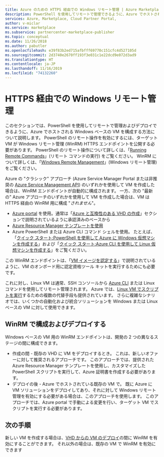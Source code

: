 ```yaml
---
title: Azure のための HTTPS 経由での Windows リモート管理 | Azure Marketplace
description: PowerShell を使用してリモートで管理できるように、Azure でホストされる Windows ベースの VM を構成する方法について説明します。
services: Azure, Marketplace, Cloud Partner Portal,
author: v-miclar
ms.service: marketplace
ms.subservice: partnercenter-marketplace-publisher
ms.topic: conceptual
ms.date: 11/26/2018
ms.author: pabutler
ms.openlocfilehash: e39f83b2ed715afbfff69770c151cfc4d527105d
ms.sourcegitcommit: 2d3740e2670ff193f3e031c1e22dcd9e072d3ad9
ms.translationtype: HT
ms.contentlocale: ja-JP
ms.lasthandoff: 11/16/2019
ms.locfileid: "74132260"
---
```

# <a name="windows-remote-management-over-https"></a>HTTPS 経由での Windows リモート管理

このセクションでは、PowerShell を使用してリモートで管理およびデプロイできるように、Azure でホストされる Windows ベースの VM を構成する方法について説明します。  PowerShell のリモート操作を有効にするには、ターゲット VM が Windows リモート管理 (WinRM) HTTPS エンドポイントを公開する必要があります。  PowerShell のリモート操作について詳しくは、「[Running Remote Commands](https://docs.microsoft.com/powershell/scripting/learn/remoting/running-remote-commands)」(リモート コマンドの実行) をご覧ください。  WinRM について詳しくは、「[Windows Remote Management](https://docs.microsoft.com/windows/desktop/WinRM/portal)」(Windows リモート管理) をご覧ください。

Azure の "クラシック" アプローチ (Azure Service Manager Portal または非推奨の [Azure Service Management API](https://docs.microsoft.com/previous-versions/azure/ee460799(v=azure.100))) のいずれかを使用して VM を作成した場合は、WinRM エンドポイントが自動的に構成されます。  一方、次の "最新の" Azure アプローチのいずれかを使用して VM を作成した場合は、VM は HTTPS 経由の WinRM 用に構成 "*されません*"。

- [Azure portal](https://portal.azure.com/) を使用。通常は「[Azure と互換性のある VHD の作成](https://docs.microsoft.com/azure/marketplace/cloud-partner-portal/virtual-machine/cpp-create-vhd)」セクションで説明されているように承認済みのベースから
- [Azure Resource Manager テンプレートを使用](https://docs.microsoft.com/azure/virtual-machines/windows/ps-template)
- Azure PowerShell または Azure CLI コマンド シェルを使用。  たとえば、「[クイック スタート:PowerShell を使用して Azure に Windows 仮想マシンを作成する](https://docs.microsoft.com/azure/virtual-machines/windows/quick-create-powershell)」および「[クイック スタート:Azure CLI を使用して Linux 仮想マシンを作成する](https://docs.microsoft.com/azure/virtual-machines/linux/quick-create-cli)」をご覧ください。

この WinRM エンドポイントは、「[VM イメージを認定する](https://docs.microsoft.com/azure/marketplace/cloud-partner-portal/virtual-machine/cpp-certify-vm)」で説明されているように、VM のオンボード用に認定資格ツール キットを実行するためにも必要です。

これに対し、Linux VM は通常、SSH コンソールから [Azure CLI](https://docs.microsoft.com/cli/azure) または Linux コマンドを使用してリモート管理されます。  Azure では、[Linux VM でスクリプトを実行](https://docs.microsoft.com/azure/virtual-machines/linux/run-scripts-in-vm)するための複数の代替手段も提供されています。  さらに複雑なシナリオでは、いくつかの自動化および統合ソリューションを Windows または Linux ベースの VM に対して使用できます。


## <a name="configure-and-deploy-with-winrm"></a>WinRM で構成およびデプロイする

Windows ベースの VM 用の WinRM エンドポイントは、開発の 2 つの異なるステージの間に構成できます。

- 作成の間 - 既存の VHD に VM をデプロイするとき。  これは、新しいオファーに対して推奨されるアプローチです。  このアプローチでは、提供された Azure Resource Manager テンプレートを使用し、カスタマイズした PowerShell スクリプトを実行して、Azure 証明書を作成する必要があります。
- デプロイの後 - Azure でホストされている既存の VM で。  既に Azure に VM ソリューションをデプロイしてあり、それに対して Windows リモート管理を有効にする必要がある場合は、このアプローチを使用します。  このアプローチでは、Azure portal で手動による変更を行い、ターゲット VM でスクリプトを実行する必要があります。


## <a name="next-steps"></a>次の手順
新しい VM を作成する場合は、[VHD からの VM のデプロイ](./cpp-deploy-vm-vhd.md)の間に WinRM を有効にすることができます。  それ以外の場合は、既存の VM で WinRM を有効にできます
